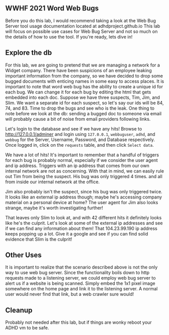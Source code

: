 WWHF 2021 Word Web Bugs
----------------------
Before you do this lab, I would recommend taking a look at the Web Bug Server tool usage documentation located at adhdproject.github.io This lab will focus on possible use cases for Web Bug Server and not so much on the details of how to use the tool. If you're ready, lets dive in!

Explore the db
------------------
For this lab, we are going to pretend that we are managing a network for a Widget company. There have been suspicions of an employee leaking important information from the company, so we have decided to drop some bugged documents with enticing names in some easy to access places. It is important to note that word web bug has the ability to create a unique id for each bug. We can  change it for each bug by editing the html that gets embedded into each doc. Suppose we have three suspects, Tim, Jim, and Slim.  We want a separate id for each suspect, so let's say our ids will be 84, 74, and 83.   Time to drop the bugs and see who is the leak. One thing to note before we look at the db: sending a bugged doc to someone via email will probably cause a bit of noise from email providers following links.

Let's login to the database and see if we have any hits! Browse to http://127.0.0.1/adminer and login using `127.0.0.1`, `webbuguser`, `adhd`, and `webbug` for the Server, Username, Password, and Database respectively. Once logged in, click on the `requests` table, and then click `Select data`.

We have a lot of hits! It's important to remember that a handful of triggers for each bug is probably normal, especially if we consider the user agent and ip address. Triggers with an ip address that comes from our own internal network are not as concerning. With that in mind, we can easily rule out Tim from being the suspect. His bug was only triggered 4 times. and all from inside our internal network at the office. 

Jim also probably isn't the suspect, since his bug was only triggered twice. It looks like an external ip address though; maybe he's accessing company material on a personal device at home? The user agent for Jim also looks strange, maybe it's worth investigating further! 

That leaves only Slim to look at, and with 42 different hits it definitely looks like he's the culprit. Let's look at some of the external ip addresses and see if we can find any information about them! That 104.23.99.190 ip address keeps popping up a lot. Give it a google and see if you can find solid evidence that Slim is the culprit! 

Other Uses
----------------
It is important to realize that the scenario described above is not the only way to use web bug server. Since the functionality boils down to http requests made to a listening server, we could employ web bug server to alert us if a website is being scanned. Simply embed the 1x1 pixel image somewhere on the home page and link it to the listening server. A normal user would never find that link, but a web crawler sure would! 

Cleanup
---
Probably not needed after this lab, but if things are wonky reboot your ADHD vm to be safe.
